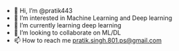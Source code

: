 - 👋 Hi, I’m @pratik443
- 👀 I’m interested in Machine Learning and Deep learning
- 🌱 I’m currently learning deep learning
- 💞️ I’m looking to collaborate on ML/DL 
- 📫 How to reach me pratik.singh.801.ps@gmail.com

<!---
pratik443/pratik443 is a ✨ special ✨ repository because its `README.md` (this file) appears on your GitHub profile.
You can click the Preview link to take a look at your changes.
--->
